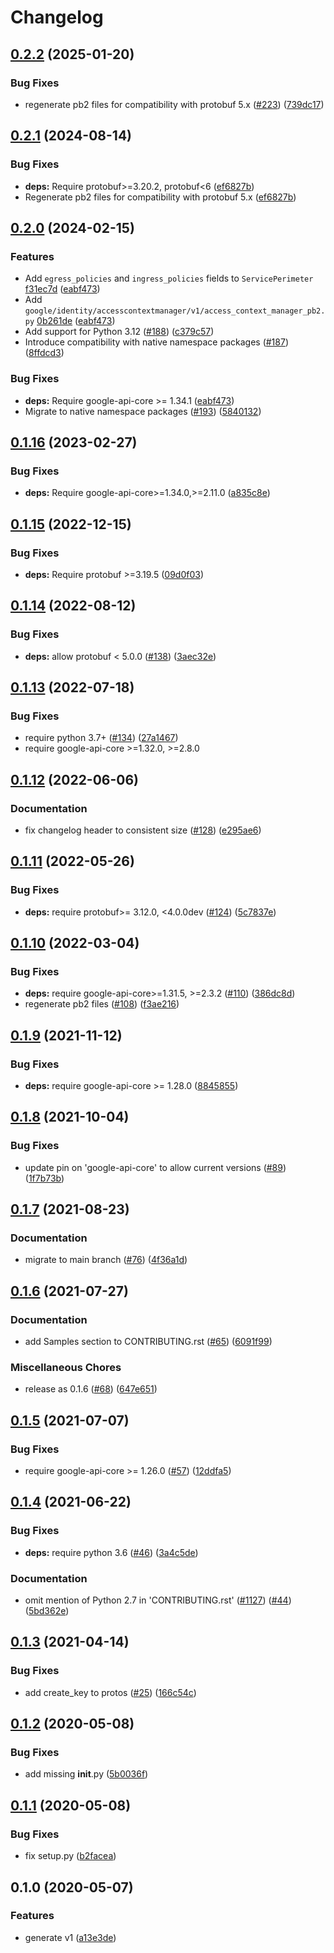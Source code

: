 # Changelog

## [0.2.2](https://github.com/googleapis/google-cloud-python/compare/google-cloud-access-context-manager-v0.2.1...google-cloud-access-context-manager-v0.2.2) (2025-01-20)


### Bug Fixes

* regenerate pb2 files for compatibility with protobuf 5.x ([#223](https://github.com/googleapis/google-cloud-python/issues/223)) ([739dc17](https://github.com/googleapis/google-cloud-python/commit/739dc17a6e7fe19c02d76084da0231b24eaafeb2))

## [0.2.1](https://github.com/googleapis/python-access-context-manager/compare/v0.2.0...v0.2.1) (2024-08-14)


### Bug Fixes

* **deps:** Require protobuf&gt;=3.20.2, protobuf&lt;6 ([ef6827b](https://github.com/googleapis/python-access-context-manager/commit/ef6827b2aa9519abf760ddd20cd9ea0f228c4272))
* Regenerate pb2 files for compatibility with protobuf 5.x ([ef6827b](https://github.com/googleapis/python-access-context-manager/commit/ef6827b2aa9519abf760ddd20cd9ea0f228c4272))

## [0.2.0](https://github.com/googleapis/python-access-context-manager/compare/v0.1.16...v0.2.0) (2024-02-15)


### Features

* Add `egress_policies` and `ingress_policies` fields to `ServicePerimeter` [f31ec7d](https://github.com/googleapis/googleapis/commit/f31ec7d4d1f27fd76594165ae41a344465e9f228) ([eabf473](https://github.com/googleapis/python-access-context-manager/commit/eabf4737124074f8107a0dac716cb68134edf721))
* Add `google/identity/accesscontextmanager/v1/access_context_manager_pb2.py` [0b261de](https://github.com/googleapis/googleapis/commit/0b261def1cb4c61a9ddbb8bf14b103ce6add1bce) ([eabf473](https://github.com/googleapis/python-access-context-manager/commit/eabf4737124074f8107a0dac716cb68134edf721))
* Add support for Python 3.12 ([#188](https://github.com/googleapis/python-access-context-manager/issues/188)) ([c379c57](https://github.com/googleapis/python-access-context-manager/commit/c379c573573207ef6e6f355aa569e19149ef2824))
* Introduce compatibility with native namespace packages ([#187](https://github.com/googleapis/python-access-context-manager/issues/187)) ([8ffdcd3](https://github.com/googleapis/python-access-context-manager/commit/8ffdcd31ecc4a4b8e18b8534257ff02c391339f7))


### Bug Fixes

* **deps:** Require google-api-core &gt;= 1.34.1 ([eabf473](https://github.com/googleapis/python-access-context-manager/commit/eabf4737124074f8107a0dac716cb68134edf721))
* Migrate to native namespace packages ([#193](https://github.com/googleapis/python-access-context-manager/issues/193)) ([5840132](https://github.com/googleapis/python-access-context-manager/commit/58401328a92f418cb43492459971a7f2b7d712f2))

## [0.1.16](https://github.com/googleapis/python-access-context-manager/compare/v0.1.15...v0.1.16) (2023-02-27)


### Bug Fixes

* **deps:** Require google-api-core&gt;=1.34.0,>=2.11.0 ([a835c8e](https://github.com/googleapis/python-access-context-manager/commit/a835c8ef404c56b06fd446ee177bcb59daf0353a))

## [0.1.15](https://github.com/googleapis/python-access-context-manager/compare/v0.1.14...v0.1.15) (2022-12-15)


### Bug Fixes

* **deps:** Require protobuf &gt;=3.19.5 ([09d0f03](https://github.com/googleapis/python-access-context-manager/commit/09d0f0342ef60981a57458228435626d69129f70))

## [0.1.14](https://github.com/googleapis/python-access-context-manager/compare/v0.1.13...v0.1.14) (2022-08-12)


### Bug Fixes

* **deps:** allow protobuf < 5.0.0 ([#138](https://github.com/googleapis/python-access-context-manager/issues/138)) ([3aec32e](https://github.com/googleapis/python-access-context-manager/commit/3aec32e555659b0581afdc2c2d2ed67c7de26c0d))

## [0.1.13](https://github.com/googleapis/python-access-context-manager/compare/v0.1.12...v0.1.13) (2022-07-18)


### Bug Fixes

* require python 3.7+ ([#134](https://github.com/googleapis/python-access-context-manager/issues/134)) ([27a1467](https://github.com/googleapis/python-access-context-manager/commit/27a1467e68d440b7c2a73a6b5dbcfe6bd199dd05))
* require google-api-core >=1.32.0, >=2.8.0


## [0.1.12](https://github.com/googleapis/python-access-context-manager/compare/v0.1.11...v0.1.12) (2022-06-06)


### Documentation

* fix changelog header to consistent size ([#128](https://github.com/googleapis/python-access-context-manager/issues/128)) ([e295ae6](https://github.com/googleapis/python-access-context-manager/commit/e295ae6b031d86543c54562f1011560272753898))

## [0.1.11](https://github.com/googleapis/python-access-context-manager/compare/v0.1.10...v0.1.11) (2022-05-26)


### Bug Fixes

* **deps:** require protobuf>= 3.12.0, <4.0.0dev ([#124](https://github.com/googleapis/python-access-context-manager/issues/124)) ([5c7837e](https://github.com/googleapis/python-access-context-manager/commit/5c7837eca6e49f465df306275f96ebece076364b))

## [0.1.10](https://github.com/googleapis/python-access-context-manager/compare/v0.1.9...v0.1.10) (2022-03-04)


### Bug Fixes

* **deps:** require google-api-core>=1.31.5, >=2.3.2 ([#110](https://github.com/googleapis/python-access-context-manager/issues/110)) ([386dc8d](https://github.com/googleapis/python-access-context-manager/commit/386dc8dccbfa4ffee275ae92543b83e9dfc6f05e))
* regenerate pb2 files ([#108](https://github.com/googleapis/python-access-context-manager/issues/108)) ([f3ae216](https://github.com/googleapis/python-access-context-manager/commit/f3ae216524db604166447ccec2d646fb038ce3bb))

## [0.1.9](https://www.github.com/googleapis/python-access-context-manager/compare/v0.1.8...v0.1.9) (2021-11-12)


### Bug Fixes

* **deps:** require google-api-core >= 1.28.0 ([8845855](https://www.github.com/googleapis/python-access-context-manager/commit/8845855497454dbf62edd65dee958057a959db41))

## [0.1.8](https://www.github.com/googleapis/python-access-context-manager/compare/v0.1.7...v0.1.8) (2021-10-04)


### Bug Fixes

* update pin on 'google-api-core' to allow current versions ([#89](https://www.github.com/googleapis/python-access-context-manager/issues/89)) ([1f7b73b](https://www.github.com/googleapis/python-access-context-manager/commit/1f7b73b947011999b82976027ade8218d58ac788))

## [0.1.7](https://www.github.com/googleapis/python-access-context-manager/compare/v0.1.6...v0.1.7) (2021-08-23)


### Documentation

* migrate to main branch ([#76](https://www.github.com/googleapis/python-access-context-manager/issues/76)) ([4f36a1d](https://www.github.com/googleapis/python-access-context-manager/commit/4f36a1dad07554ef676c7b01a9f1bd0e132bdb01))

## [0.1.6](https://www.github.com/googleapis/python-access-context-manager/compare/v0.1.5...v0.1.6) (2021-07-27)


### Documentation

* add Samples section to CONTRIBUTING.rst ([#65](https://www.github.com/googleapis/python-access-context-manager/issues/65)) ([6091f99](https://www.github.com/googleapis/python-access-context-manager/commit/6091f999347e91f24842030bf1fb2e528cd4a6b5))


### Miscellaneous Chores

* release as 0.1.6 ([#68](https://www.github.com/googleapis/python-access-context-manager/issues/68)) ([647e651](https://www.github.com/googleapis/python-access-context-manager/commit/647e6513cef26eabb593c6f3e7a41780bc20648c))

## [0.1.5](https://www.github.com/googleapis/python-access-context-manager/compare/v0.1.4...v0.1.5) (2021-07-07)


### Bug Fixes

* require google-api-core >= 1.26.0 ([#57](https://www.github.com/googleapis/python-access-context-manager/issues/57)) ([12ddfa5](https://www.github.com/googleapis/python-access-context-manager/commit/12ddfa58a5c4951da5753858701a83b297d38be2))

## [0.1.4](https://www.github.com/googleapis/python-access-context-manager/compare/v0.1.3...v0.1.4) (2021-06-22)


### Bug Fixes

* **deps:** require python 3.6 ([#46](https://www.github.com/googleapis/python-access-context-manager/issues/46)) ([3a4c5de](https://www.github.com/googleapis/python-access-context-manager/commit/3a4c5def322acc5bd16bdbeafef6d3235b5eadab))


### Documentation

* omit mention of Python 2.7 in 'CONTRIBUTING.rst' ([#1127](https://www.github.com/googleapis/python-access-context-manager/issues/1127)) ([#44](https://www.github.com/googleapis/python-access-context-manager/issues/44)) ([5bd362e](https://www.github.com/googleapis/python-access-context-manager/commit/5bd362e10d1fd84f31bca28345560dbb9f71437f))

## [0.1.3](https://www.github.com/googleapis/python-access-context-manager/compare/v0.1.2...v0.1.3) (2021-04-14)


### Bug Fixes

* add create_key to protos ([#25](https://www.github.com/googleapis/python-access-context-manager/issues/25)) ([166c54c](https://www.github.com/googleapis/python-access-context-manager/commit/166c54cd73d2cfac6d45df2a676389f252fd73e3))

## [0.1.2](https://www.github.com/googleapis/python-access-context-manager/compare/v0.1.1...v0.1.2) (2020-05-08)


### Bug Fixes

* add missing __init__.py ([5b0036f](https://www.github.com/googleapis/python-access-context-manager/commit/5b0036f6155ea90a7501076487cb048ce1640e0e))

## [0.1.1](https://www.github.com/googleapis/python-access-context-manager/compare/v0.1.0...v0.1.1) (2020-05-08)


### Bug Fixes

* fix setup.py ([b2facea](https://www.github.com/googleapis/python-access-context-manager/commit/b2faceabc0aab7a3e1a590d71fef3ede1113a08b))

## 0.1.0 (2020-05-07)


### Features

* generate v1 ([a13e3de](https://www.github.com/googleapis/python-access-context-manager/commit/a13e3de91ee249d6d0640977315881f3bef0c844))
